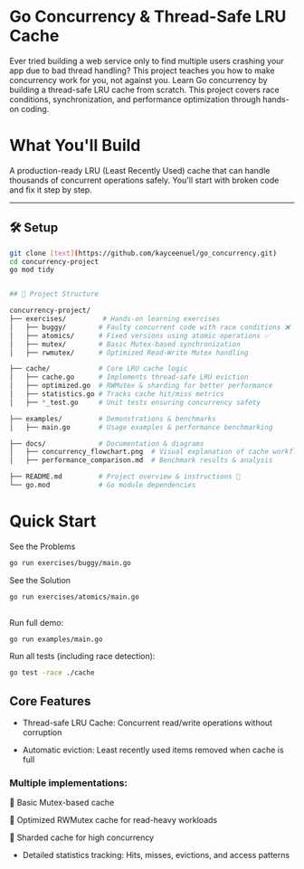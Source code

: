 # Go Concurrency & Thread-Safe LRU Cache
Ever tried building a web service only to find multiple users crashing your app due to bad thread handling? This project teaches you how to make concurrency work for you, not against you. Learn Go concurrency by building a thread-safe LRU cache from scratch. This project covers race conditions, synchronization, and performance optimization through hands-on coding.

# What You'll Build 
A production-ready LRU (Least Recently Used) cache that can handle thousands of concurrent operations safely. You'll start with broken code and fix it step by step.


---

## 🛠 Setup
```bash
git clone [text](https://github.com/kayceenuel/go_concurrency.git)
cd concurrency-project
go mod tidy


## 📂 Project Structure

concurrency-project/
├── exercises/         # Hands-on learning exercises
│   ├── buggy/        # Faulty concurrent code with race conditions ❌
│   ├── atomics/      # Fixed versions using atomic operations ✅
│   ├── mutex/        # Basic Mutex-based synchronization
│   ├── rwmutex/      # Optimized Read-Write Mutex handling

├── cache/            # Core LRU cache logic
│   ├── cache.go      # Implements thread-safe LRU eviction
│   ├── optimized.go  # RWMutex & sharding for better performance
│   ├── statistics.go # Tracks cache hit/miss metrics
│   ├── *_test.go     # Unit tests ensuring concurrency safety

├── examples/         # Demonstrations & benchmarks
│   ├── main.go       # Usage examples & performance benchmarking

├── docs/             # Documentation & diagrams
│   ├── concurrency_flowchart.png  # Visual explanation of cache workflow
│   ├── performance_comparison.md  # Benchmark results & analysis

├── README.md         # Project overview & instructions 📜
└── go.mod            # Go module dependencies

``` 
# Quick Start 
See the Problems 

```bash 
go run exercises/buggy/main.go
``` 
See the Solution
```bash 
go run exercises/atomics/main.go
 
``` 
Run full demo: 
```bash 
go run examples/main.go
```
Run all tests (including race detection):
```bash 
go test -race ./cache
``` 
## Core Features
- Thread-safe LRU Cache: Concurrent read/write operations without corruption

- Automatic eviction: Least recently used items removed when cache is full

### Multiple implementations:

🔹 Basic Mutex-based cache

🔹 Optimized RWMutex cache for read-heavy workloads

🔹 Sharded cache for high concurrency

- Detailed statistics tracking: Hits, misses, evictions, and access patterns